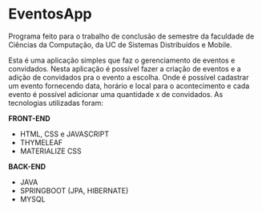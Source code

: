 # EventosApp
Programa feito para o trabalho de conclusão de semestre da faculdade de Ciências da Computação, da UC de Sistemas Distribuídos e Mobile.

Esta é uma aplicação simples que faz o gerenciamento de eventos e convidados. Nesta aplicação é possível fazer a criação de eventos e a adição de convidados pra o evento a escolha. Onde é possível cadastrar um evento fornecendo data, horário e local para o acontecimento e cada evento é possível adicionar uma quantidade x de convidados.
As tecnologias utilizadas foram:

<b>FRONT-END</b>
- HTML, CSS e JAVASCRIPT
- THYMELEAF
- MATERIALIZE CSS

<b>BACK-END</b>
- JAVA
- SPRINGBOOT (JPA, HIBERNATE)
- MYSQL
